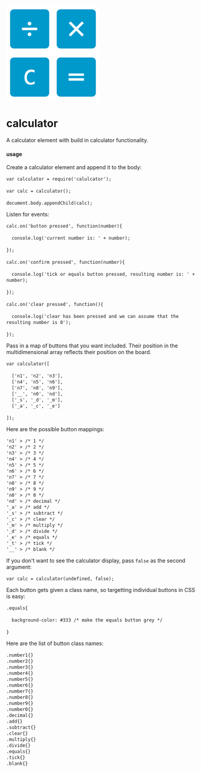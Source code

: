 ![logo](calculator.png?raw=true)

# calculator

A calculator element with build in calculator functionality.

#### usage

Create a calculator element and append it to the body:

    var calculator = require('calulcator');

    var calc = calculator();

    document.body.appendChild(calc);

Listen for events:

    calc.on('button pressed', function(number){

      console.log('current number is: ' + number);

    });

    calc.on('confirm pressed', function(number){

      console.log('tick or equals button pressed, resulting number is: ' + number);

    });

    calc.on('clear pressed', function(){

      console.log('clear has been pressed and we can assume that the resulting number is 0');

    });

Pass in a map of buttons that you want included. Their position in the multidimensional array reflects their position on the board.

    var calculator([

      ['n1', 'n2', 'n3'],
      ['n4', 'n5', 'n6'],
      ['n7', 'n8', 'n9'],
      ['__', 'n0', 'nd'],
      ['_s', '_d', '_m'],
      ['_a', '_c', '_e']

    ]);

Here are the possible button mappings:

    'n1' > /* 1 */
    'n2' > /* 2 */
    'n3' > /* 3 */
    'n4' > /* 4 */
    'n5' > /* 5 */
    'n6' > /* 6 */
    'n7' > /* 7 */
    'n8' > /* 8 */
    'n9' > /* 9 */
    'n0' > /* 0 */
    'nd' > /* decimal */
    '_a' > /* add */
    '_s' > /* subtract */
    '_c' > /* clear */
    '_m' > /* multiply */
    '_d' > /* divide */
    '_e' > /* equals */
    '_t' > /* tick */
    '__' > /* blank */

If you don't want to see the calculator display, pass `false` as the second argument:

    var calc = calculator(undefined, false);

Each button gets given a class name, so targetting individual buttons in CSS is easy:

    .equals{

      background-color: #333 /* make the equals button grey */

    }

Here are the list of button class names:

    .number1{}
    .number2{}
    .number3{}
    .number4{}
    .number5{}
    .number6{}
    .number7{}
    .number8{}
    .number9{}
    .number0{}
    .decimal{}
    .add{}
    .subtract{}
    .clear{}
    .multiply{}
    .divide{}
    .equals{}
    .tick{}
    .blank{}
